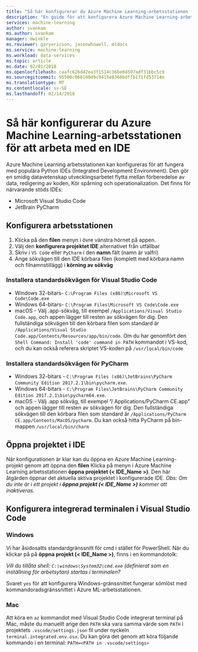 ```yaml
---
title: "Så här konfigurerar du Azure Machine Learning-arbetsstationen för att arbeta med en IDE?  | Microsoft Docs"
description: "En guide för att konfigurera Azure Machine Learning-arbetsstationen för att arbeta med din IDE."
services: machine-learning
author: svankam
ms.author: svankam
manager: mwinkle
ms.reviewer: garyericson, jasonwhowell, mldocs
ms.service: machine-learning
ms.workload: data-services
ms.topic: article
ms.date: 02/01/2018
ms.openlocfilehash: caafc626d42ea3f1514c36be04507adf31bbc5c9
ms.sourcegitcommit: 95500c068100d9c9415e8368bdffb1f1fd53714e
ms.translationtype: MT
ms.contentlocale: sv-SE
ms.lasthandoff: 02/14/2018
---
```

# <a name="how-to-configure-azure-machine-learning-workbench-to-work-with-an-ide"></a>Så här konfigurerar du Azure Machine Learning-arbetsstationen för att arbeta med en IDE 

Azure Machine Learning arbetsstationen kan konfigureras för att fungera med populära Python IDEs (Integrated Development Environment). Den gör en smidig datavetenskap utvecklingsarbetet flytta mellan förberedelse av data, redigering av koden, Kör spårning och operationalization. Det finns för närvarande stöds IDEs:
- Microsoft Visual Studio Code 
- JetBrain PyCharm 

## <a name="configure-workbench"></a>Konfigurera arbetsstationen
1. Klicka på den **filen** menyn i övre vänstra hörnet på appen. 
2. Välj den **konfigurera projektet IDE** alternativet från utfällbar 
3. Skriv i `VS Code` eller `PyCharm` i den **namn** fält (namn är valfri)
4. Ange sökvägen till den IDE körbara filen (komplett med körbara namn och filnamnstillägg) i **körning av sökväg**

### <a name="default-install-path-for-visual-studio-code"></a>Installera standardsökvägen för Visual Studio Code  

* Windows 32-bitars- `C:\Program Files (x86)\Microsoft VS Code\Code.exe`
* Windows 64-bitars- `C:\Program Files\Microsoft VS Code\Code.exe`
* macOS - Välj .app-sökväg, till exempel `/Applications/Visual Studio Code.app`, och appen lägger till resten av sökvägen för dig. Den fullständiga sökvägen till den körbara filen som standard är `/Applications/Visual Studio Code.app/Contents/Resources/app/bin/code`. Om du har genomfört den `Shell Command: Install 'code' command in PATH` kommandot i VS-kod, och du kan också referera skriptet VS-koden på `/usr/local/bin/code`

### <a name="default-install-path-for-pycharm"></a>Installera standardsökvägen för PyCharm 

* Windows 32-bitars - `C:\Program Files (x86)\JetBrains\PyCharm Community Edition 2017.2.1\bin\pycharm.exe`. 
* Windows 64-bitars - `C:\Program Files\JetBrains\PyCharm Community Edition 2017.2.1\bin\pycharm64.exe`.
* macOS - Välj .app sökväg, till exempel ”/ Applications/PyCharm CE.app” och appen lägger till resten av sökvägen för dig. Den fullständiga sökvägen till den körbara filen som standard är `/Applications/PyCharm CE.app/Contents/MacOS/pycharm`. Du kan också hitta PyCharm på bin-mappen `/usr/local/bin/charm`

## <a name="open-project-in-ide"></a>Öppna projektet i IDE 
När konfigurationen är klar kan du öppna en Azure Machine Learning-projekt genom att öppna den **filen** Klicka på menyn i Azure Machine Learning arbetsstationen **öppna projektet (< IDE_Name >)**. Den här åtgärden öppnar det aktuella aktiva projektet i konfigurerade IDE. _Obs: Om du inte är i ett projekt i **öppna projekt (< IDE_Name >)** kommer att inaktiveras._

## <a name="configuring-the-integrated-terminal-in-visual-studio-code"></a>Konfigurera integrerad terminalen i Visual Studio Code

### <a name="windows"></a>Windows 
Vi har åsidosatts standardgränssnitt för cmd i stället för PowerShell. När du klickar på på **öppna projekt (< IDE_Name >)**, finns i en kommandotolk: 

_Vill du tillåta shell: `C:\windows\System32\cmd.exe` (definierat som en inställning för arbetsytan) startas i terminalen?_

Svaret `yes` för att konfigurera Windows-gränssnittet fungerar sömlöst med kommandoradsgränssnittet i Azure ML-arbetsstationen.

### <a name="mac"></a>Mac
Att köra en `az` kommandot med Visual Studio Code integrerat terminal på Mac, måste du manuellt ange den `PATH` ska vara samma värde som `PATH` i projektets `.vscode/settings.json` fil under nyckeln `terminal.integrated.env.osx`. Du kan göra det genom att köra följande kommando i en terminal: `PATH=<PATH in .vscode/settings>`
